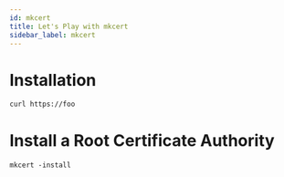 ```yaml
---
id: mkcert
title: Let's Play with mkcert
sidebar_label: mkcert
---
```


# Installation

```bash
curl https://foo
```

# Install a Root Certificate Authority

```shell
mkcert -install
```

